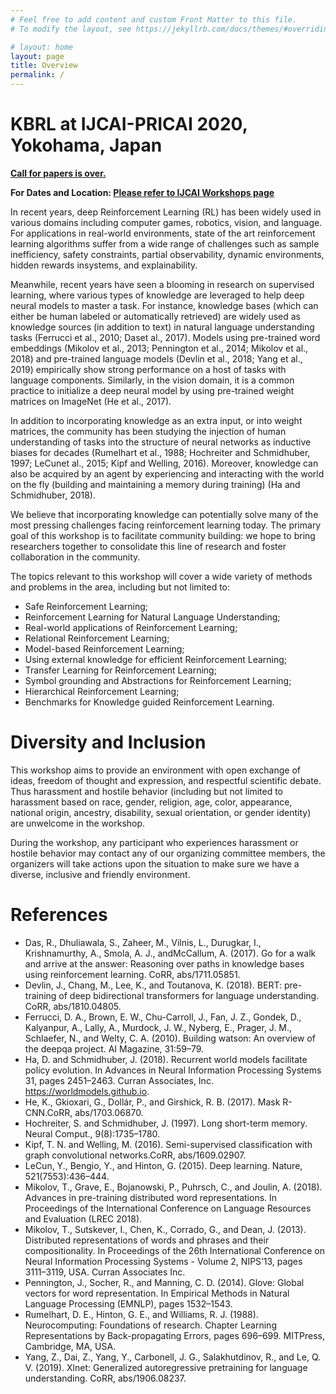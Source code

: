 ```yaml
---
# Feel free to add content and custom Front Matter to this file.
# To modify the layout, see https://jekyllrb.com/docs/themes/#overriding-theme-defaults

# layout: home
layout: page
title: Overview
permalink: /
---
```

# KBRL at IJCAI-PRICAI 2020, Yokohama, Japan

**[Call for papers is over.](https://kbrl.github.io/cfp/)**

**For Dates and Location: [Please refer to IJCAI Workshops page](https://www.ijcai20.org/workshops.html)**

In recent years, deep Reinforcement Learning (RL) has been widely used in various domains including computer games, robotics, vision, and language. For applications in real-world environments, state of the art reinforcement learning algorithms suffer from a wide range of challenges such as sample inefficiency, safety constraints, partial observability, dynamic environments, hidden rewards insystems, and explainability.

Meanwhile, recent years have seen a blooming in research on supervised learning, where various types of knowledge are leveraged to help deep neural models to master a task. For instance, knowledge bases (which can either be human labeled or automatically retrieved) are widely used as knowledge sources (in addition to text) in natural language understanding tasks (Ferrucci et al., 2010; Daset al., 2017). Models using pre-trained word embeddings (Mikolov et al., 2013; Pennington et al., 2014; Mikolov et al., 2018) and pre-trained language models (Devlin et al., 2018; Yang et al., 2019) empirically show strong performance on a host of tasks with language components. Similarly, in the vision domain, it is a common practice to initialize a deep neural model by using pre-trained weight matrices on ImageNet (He et al., 2017).

In addition to incorporating knowledge as an extra input, or into weight matrices, the community has been studying the injection of human understanding of tasks into the structure of neural networks as inductive biases for decades (Rumelhart et al., 1988; Hochreiter and Schmidhuber, 1997; LeCunet al., 2015; Kipf and Welling, 2016). Moreover, knowledge can also be acquired by an agent by experiencing and interacting with the world on the fly (building and maintaining a memory during training) (Ha and Schmidhuber, 2018).

We believe that incorporating knowledge can potentially solve many of the most pressing challenges facing reinforcement learning today. The primary goal of this workshop is to facilitate community building: we hope to bring researchers together to consolidate this line of research and foster collaboration in the community.

The topics relevant to this workshop will cover a wide variety of methods and problems in the area, including but not limited to:
- Safe Reinforcement Learning;
- Reinforcement Learning for Natural Language Understanding;
- Real-world applications of Reinforcement Learning;
- Relational Reinforcement Learning;
- Model-based Reinforcement Learning;
- Using external knowledge for efficient Reinforcement Learning;
- Transfer Learning for Reinforcement Learning;
- Symbol grounding and Abstractions for Reinforcement Learning;
- Hierarchical Reinforcement Learning;
- Benchmarks for Knowledge guided Reinforcement Learning.

# Diversity and Inclusion

This workshop aims to provide an environment with open exchange of ideas, freedom of thought and expression, and respectful scientific debate.
Thus harassment and hostile behavior (including but not limited to harassment based on race, gender, religion, age, color, appearance, national origin, ancestry, disability, sexual orientation, or gender identity) are unwelcome in the workshop.

During the workshop, any participant who experiences harassment or hostile behavior may contact any of our organizing committee members, the organizers will take actions upon the situation to make sure we have a diverse, inclusive and friendly environment.

# References

- Das, R., Dhuliawala, S., Zaheer, M., Vilnis, L., Durugkar, I., Krishnamurthy, A., Smola, A. J., andMcCallum, A. (2017). Go for a walk and arrive at the answer: Reasoning over paths in knowledge bases using reinforcement learning. CoRR, abs/1711.05851.
- Devlin, J., Chang, M., Lee, K., and Toutanova, K. (2018). BERT: pre-training of deep bidirectional transformers for language understanding. CoRR, abs/1810.04805.
- Ferrucci, D. A., Brown, E. W., Chu-Carroll, J., Fan, J. Z., Gondek, D., Kalyanpur, A., Lally, A., Murdock, J. W., Nyberg, E., Prager, J. M., Schlaefer, N., and Welty, C. A. (2010). Building watson: An overview of the deepqa project. AI Magazine, 31:59–79.
- Ha, D. and Schmidhuber, J. (2018). Recurrent world models facilitate policy evolution. In Advances in Neural Information Processing Systems 31, pages 2451–2463. Curran Associates, Inc. https://worldmodels.github.io.
- He, K., Gkioxari, G., Dollár, P., and Girshick, R. B. (2017). Mask R-CNN.CoRR, abs/1703.06870.
- Hochreiter, S. and Schmidhuber, J. (1997). Long short-term memory. Neural Comput., 9(8):1735–1780.
- Kipf, T. N. and Welling, M. (2016). Semi-supervised classification with graph convolutional networks.CoRR, abs/1609.02907.
- LeCun, Y., Bengio, Y., and Hinton, G. (2015). Deep learning. Nature, 521(7553):436–444.
- Mikolov, T., Grave, E., Bojanowski, P., Puhrsch, C., and Joulin, A. (2018). Advances in pre-training distributed word representations. In Proceedings of the International Conference on Language Resources and Evaluation (LREC 2018).
- Mikolov, T., Sutskever, I., Chen, K., Corrado, G., and Dean, J. (2013). Distributed representations of words and phrases and their compositionality. In Proceedings of the 26th International Conference on Neural Information Processing Systems - Volume 2, NIPS’13, pages 3111–3119, USA. Curran Associates Inc.
- Pennington, J., Socher, R., and Manning, C. D. (2014). Glove: Global vectors for word representation. In Empirical Methods in Natural Language Processing (EMNLP), pages 1532–1543.
- Rumelhart, D. E., Hinton, G. E., and Williams, R. J. (1988). Neurocomputing: Foundations of research. Chapter Learning Representations by Back-propagating Errors, pages 696–699. MITPress, Cambridge, MA, USA.
- Yang, Z., Dai, Z., Yang, Y., Carbonell, J. G., Salakhutdinov, R., and Le, Q. V. (2019). Xlnet: Generalized autoregressive pretraining for language understanding. CoRR, abs/1906.08237.
